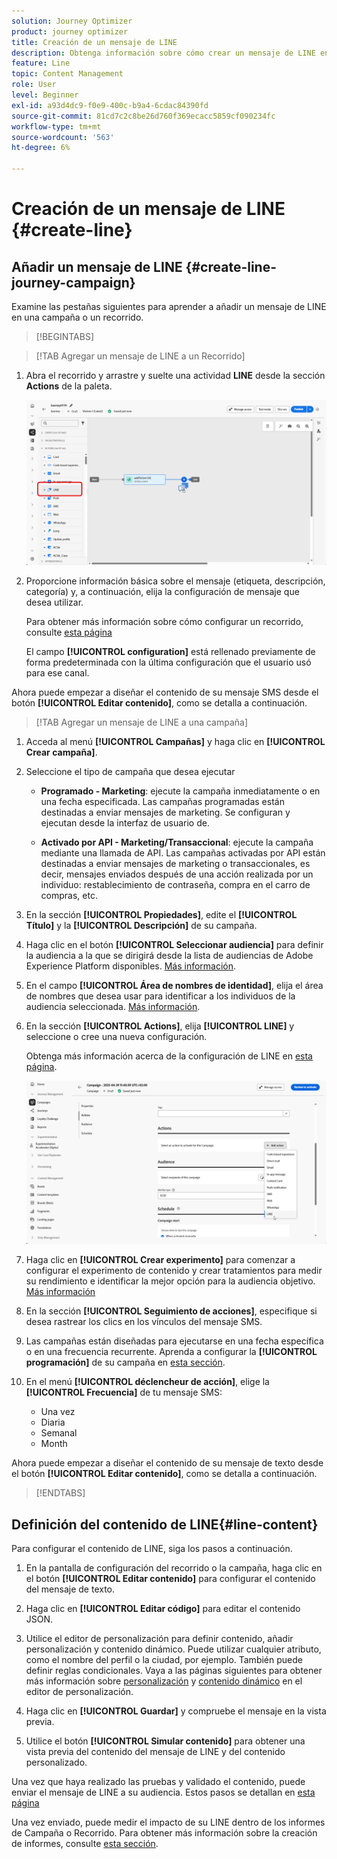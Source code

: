 ```yaml
---
solution: Journey Optimizer
product: journey optimizer
title: Creación de un mensaje de LINE
description: Obtenga información sobre cómo crear un mensaje de LINE en Journey Optimizer
feature: Line
topic: Content Management
role: User
level: Beginner
exl-id: a93d4dc9-f0e9-400c-b9a4-6cdac84390fd
source-git-commit: 81cd7c2c8be26d760f369ecacc5859cf090234fc
workflow-type: tm+mt
source-wordcount: '563'
ht-degree: 6%

---
```


# Creación de un mensaje de LINE {#create-line}

## Añadir un mensaje de LINE {#create-line-journey-campaign}

Examine las pestañas siguientes para aprender a añadir un mensaje de LINE en una campaña o un recorrido.

>[!BEGINTABS]

>[!TAB Agregar un mensaje de LINE a un Recorrido]

1. Abra el recorrido y arrastre y suelte una actividad **LINE** desde la sección **Actions** de la paleta.

   ![](assets/jo-line-1.png)

1. Proporcione información básica sobre el mensaje (etiqueta, descripción, categoría) y, a continuación, elija la configuración de mensaje que desea utilizar.

   Para obtener más información sobre cómo configurar un recorrido, consulte [esta página](../building-journeys/journey-gs.md)

   El campo **[!UICONTROL configuration]** está rellenado previamente de forma predeterminada con la última configuración que el usuario usó para ese canal.

Ahora puede empezar a diseñar el contenido de su mensaje SMS desde el botón **[!UICONTROL Editar contenido]**, como se detalla a continuación.

>[!TAB Agregar un mensaje de LINE a una campaña]

1. Acceda al menú **[!UICONTROL Campañas]** y haga clic en **[!UICONTROL Crear campaña]**.

1. Seleccione el tipo de campaña que desea ejecutar

   * **Programado - Marketing**: ejecute la campaña inmediatamente o en una fecha especificada. Las campañas programadas están destinadas a enviar mensajes de marketing. Se configuran y ejecutan desde la interfaz de usuario de.

   * **Activado por API - Marketing/Transaccional**: ejecute la campaña mediante una llamada de API. Las campañas activadas por API están destinadas a enviar mensajes de marketing o transaccionales, es decir, mensajes enviados después de una acción realizada por un individuo: restablecimiento de contraseña, compra en el carro de compras, etc.

1. En la sección **[!UICONTROL Propiedades]**, edite el **[!UICONTROL Título]** y la **[!UICONTROL Descripción]** de su campaña.

1. Haga clic en el botón **[!UICONTROL Seleccionar audiencia]** para definir la audiencia a la que se dirigirá desde la lista de audiencias de Adobe Experience Platform disponibles. [Más información](../audience/about-audiences.md).

1. En el campo **[!UICONTROL Área de nombres de identidad]**, elija el área de nombres que desea usar para identificar a los individuos de la audiencia seleccionada. [Más información](../event/about-creating.md#select-the-namespace).

1. En la sección **[!UICONTROL Actions]**, elija **[!UICONTROL LINE]** y seleccione o cree una nueva configuración.

   Obtenga más información acerca de la configuración de LINE en [esta página](line-configuration.md).

   ![](assets/campaign-line-1.png)

1. Haga clic en **[!UICONTROL Crear experimento]** para comenzar a configurar el experimento de contenido y crear tratamientos para medir su rendimiento e identificar la mejor opción para la audiencia objetivo. [Más información](../content-management/content-experiment.md)

1. En la sección **[!UICONTROL Seguimiento de acciones]**, especifique si desea rastrear los clics en los vínculos del mensaje SMS.

1. Las campañas están diseñadas para ejecutarse en una fecha específica o en una frecuencia recurrente. Aprenda a configurar la **[!UICONTROL programación]** de su campaña en [esta sección](../campaigns/create-campaign.md#schedule).

1. En el menú **[!UICONTROL déclencheur de acción]**, elige la **[!UICONTROL Frecuencia]** de tu mensaje SMS:

   * Una vez
   * Diaria
   * Semanal
   * Month

Ahora puede empezar a diseñar el contenido de su mensaje de texto desde el botón **[!UICONTROL Editar contenido]**, como se detalla a continuación.

>[!ENDTABS]

## Definición del contenido de LINE{#line-content}

Para configurar el contenido de LINE, siga los pasos a continuación.

1. En la pantalla de configuración del recorrido o la campaña, haga clic en el botón **[!UICONTROL Editar contenido]** para configurar el contenido del mensaje de texto.

1. Haga clic en **[!UICONTROL Editar código]** para editar el contenido JSON.

1. Utilice el editor de personalización para definir contenido, añadir personalización y contenido dinámico. Puede utilizar cualquier atributo, como el nombre del perfil o la ciudad, por ejemplo. También puede definir reglas condicionales. Vaya a las páginas siguientes para obtener más información sobre [personalización](../personalization/personalize.md) y [contenido dinámico](../personalization/get-started-dynamic-content.md) en el editor de personalización.

1. Haga clic en **[!UICONTROL Guardar]** y compruebe el mensaje en la vista previa.

1. Utilice el botón **[!UICONTROL Simular contenido]** para obtener una vista previa del contenido del mensaje de LINE y del contenido personalizado.

Una vez que haya realizado las pruebas y validado el contenido, puede enviar el mensaje de LINE a su audiencia. Estos pasos se detallan en [esta página](send-line.md)

Una vez enviado, puede medir el impacto de su LINE dentro de los informes de Campaña o Recorrido. Para obtener más información sobre la creación de informes, consulte [esta sección](../reports/campaign-global-report-cja.md).
